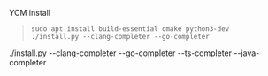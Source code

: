 YCM install


>```
>sudo apt install build-essential cmake python3-dev
>./install.py --clang-completer --go-completer
>```


./install.py --clang-completer --go-completer --ts-completer --java-completer


